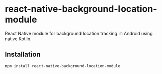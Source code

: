 # react-native-background-location-module

React Native module for background location tracking in Android using native Kotlin.

## Installation

```bash
npm install react-native-background-location-module
